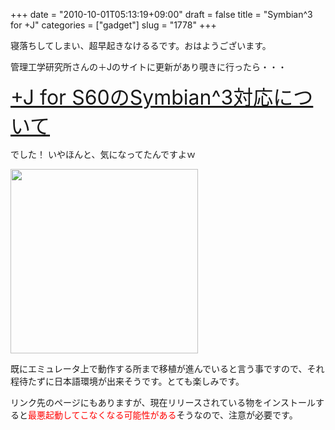 +++
date = "2010-10-01T05:13:19+09:00"
draft = false
title = "Symbian^3 for +J"
categories = ["gadget"]
slug = "1778"
+++

寝落ちしてしまい、超早起きなけるるです。おはようございます。

管理工学研究所さんの＋Jのサイトに更新があり覗きに行ったら・・・

<font size="+3"><a href="http://plusj.kthree.co.jp/announce10093001.html">+J for S60のSymbian^3対応について</a></font>

でした！
いやほんと、気になってたんですよｗ

<a href="/images/2010/10/announce10093001x100.jpg"><img src="/images/2010/10/announce10093001x100-300x295.jpg" alt="" title="announce10093001x100" width="300" height="295" class="alignnone size-medium wp-image-1785" /></a>

既にエミュレータ上で動作する所まで移植が進んでいると言う事ですので、それ程待たずに日本語環境が出来そうです。とても楽しみです。

リンク先のページにもありますが、現在リリースされている物をインストールすると<font color="red">最悪起動してこなくなる可能性がある</font>そうなので、注意が必要です。
